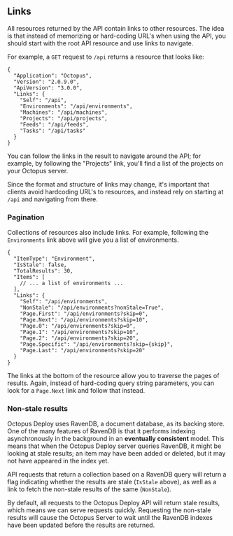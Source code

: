 ## Links

All resources returned by the API contain links to other resources. The idea is that instead of memorizing or hard-coding URL's when using the API, you should start with the root API resource and use links to navigate. 

For example, a `GET` request to `/api` returns a resource that looks like:
  
    {
      "Application": "Octopus",
      "Version": "2.0.9.0",
      "ApiVersion": "3.0.0",
      "Links": {
        "Self": "/api",
        "Environments": "/api/environments",
        "Machines": "/api/machines",
        "Projects": "/api/projects",
        "Feeds": "/api/feeds",
        "Tasks": "/api/tasks"
      }
    }

You can follow the links in the result to navigate around the API; for example, by following the "Projects" link, you'll find a list of the projects on your Octopus server. 

Since the format and structure of links may change, it's important that clients avoid hardcoding URL's to resources, and instead rely on starting at `/api` and navigating from there. 

### Pagination

Collections of resources also include links. For example, following the `Environments` link above will give you a list of environments. 

    {
      "ItemType": "Environment",
      "IsStale": false,
      "TotalResults": 30,
      "Items": [
        // ... a list of environments ...
      ],
      "Links": {
        "Self": "/api/environments",
        "NonStale": "/api/environments?nonStale=True",
        "Page.First": "/api/environments?skip=0",
        "Page.Next": "/api/environments?skip=10",
        "Page.0": "/api/environments?skip=0",
        "Page.1": "/api/environments?skip=10",
        "Page.2": "/api/environments?skip=20",
        "Page.Specific": "/api/environments?skip={skip}",
        "Page.Last": "/api/environments?skip=20"
      }
    }

The links at the bottom of the resource allow you to traverse the pages of results. Again, instead of hard-coding query string parameters, you can look for a `Page.Next` link and follow that instead. 

### Non-stale results

Octopus Deploy uses RavenDB, a document database, as its backing store. One of the many features of RavenDB is that it performs indexing asynchronously in the background in an **eventually consistent** model. This means that when the Octopus Deploy server queries RavenDB, it might be looking at stale results; an item may have been added or deleted, but it may not have appeared in the index yet. 

API requests that return a collection based on a RavenDB query will return a flag indicating whether the results are stale (`IsStale` above), as well as a link to fetch the non-stale results of the same (`NonStale`). 

By default, all requests to the Octopus Deploy API will return stale results, which means we can serve requests quickly.  Requesting the non-stale results will cause the Octopus Server to wait until the RavenDB indexes have been updated before the results are returned. 
